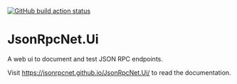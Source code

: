 [![GitHub build action status](https://github.com/JsonRpcNet/JsonRpcNet.Ui/workflows/Build/badge.svg)](https://github.com/JsonRpcNet/JsonRpcNet.Ui/actions)

# JsonRpcNet.Ui

A web ui to document and test JSON RPC endpoints.

Visit https://jsonrpcnet.github.io/JsonRpcNet.Ui/ to read the documentation.
